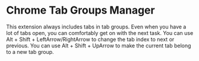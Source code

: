 # Chrome Tab Groups Manager

This extension always includes tabs in tab groups.
Even when you have a lot of tabs open, you can comfortably get on with the next task.
You can use Alt + Shift + LeftArrow/RightArrow to change the tab index to next or previous.
You can use Alt + Shift + UpArrow to make the current tab belong to a new tab group.
